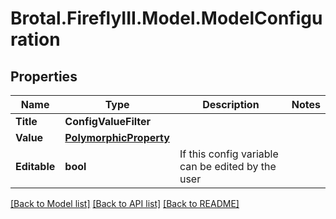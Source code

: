 # Brotal.FireflyIII.Model.ModelConfiguration

## Properties

Name | Type | Description | Notes
------------ | ------------- | ------------- | -------------
**Title** | **ConfigValueFilter** |  | 
**Value** | [**PolymorphicProperty**](PolymorphicProperty.md) |  | 
**Editable** | **bool** | If this config variable can be edited by the user | 

[[Back to Model list]](../../README.md#documentation-for-models) [[Back to API list]](../../README.md#documentation-for-api-endpoints) [[Back to README]](../../README.md)

